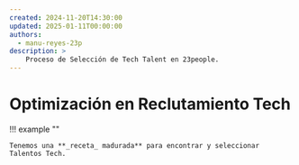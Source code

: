 ```yaml
---
created: 2024-11-20T14:30:00
updated: 2025-01-11T00:00:00
authors:
  - manu-reyes-23p
description: >
    Proceso de Selección de Tech Talent en 23people.
---
```


# Optimización en Reclutamiento Tech

!!! example ""

    Tenemos una **_receta_ madurada** para encontrar y seleccionar Talentos Tech.
